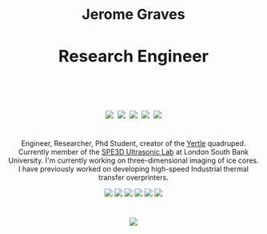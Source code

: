 <br><br><br>
<h1  align="center"><b>Jerome Graves <h3 align="center">Research Engineer </b>
<p  align="center">
<br>
<a href="https://www.linkedin.com/in/jerome-graves/"><img src="https://img.shields.io/badge/LinkedIn-0077B5?style=for-the-badge&logo=linkedin&logoColor=white" /></a> 
<a href="https://JeromeGraves.com"><img src="https://img.shields.io/badge/-JeromeGraves.com-green?style=for-the-badge" /></a>  
<a href="https://www.researchgate.net/profile/Jerome_Graves"><img src="https://img.shields.io/badge/Research_Gate-00CCBB.svg?&style=for-the-badge&logo=ResearchGatelogoColor=white" /></a>
<a href="https://codesandbox.io/u/jerome.a.graves"><img src="https://img.shields.io/badge/-CodeSandbox-black?style=for-the-badge&logo=CodeSandbox" /></a>
<a href="https://twitter.com/vr_4all"><img src="https://img.shields.io/badge/Twitter-1DA1F2?style=for-the-badge&logo=twitter&logoColor=white" /></a> 
</p>
</h3> </h1>
<p align="center"> Engineer, Researcher, Phd Student, creator of the <a href="https://github.com/Jerome-Graves/yertle">Yertle</a> quadruped. Currently member of the <a href="https://sevanharput.github.io/team/">SPE3D Ultrasonic Lab</a> at London South Bank University. I'm currently working on three-dimensional imaging of ice cores. I have previously worked on developing high-speed Industrial thermal transfer overprinters.

<br>
<!--
<img width="10" style="border: 5px solid #000;border-radius:50px; display: block;margin-left: auto;margin-right: auto; width: 50%;" src="https://user-images.githubusercontent.com/12387040/154842373-42b3cce0-2450-4362-b23c-a2e9c3eca3d5.png">
</p>
-->
<p align="center">
<img src="https://img.shields.io/badge/c-%2300599C.svg?style=for-the-badge&logo=c&logoColor=white" />
<img src="https://img.shields.io/badge/c++-%2300599C.svg?style=for-the-badge&logo=c%2B%2B&logoColor=white" />
<img src="https://img.shields.io/badge/-VHDL-purple?style=for-the-badge" />
<img src="https://img.shields.io/badge/python-3670A0?style=for-the-badge&logo=python&logoColor=ffdd54" />
<img src="https://img.shields.io/badge/ros-%230A0FF9.svg?style=for-the-badge&logo=ros&logoColor=white" />
<img src="https://img.shields.io/badge/opencv-%23white.svg?style=for-the-badge&logo=opencv&logoColor=white" />
</p>
<h1></h1>
<p align="center">
<a href="mailto:jerome.a.graves@gmail.com"><img src="https://img.shields.io/badge/Gmail-D14836?style=for-the-badge&logo=gmail&logoColor=white" /></a> 
</p>



